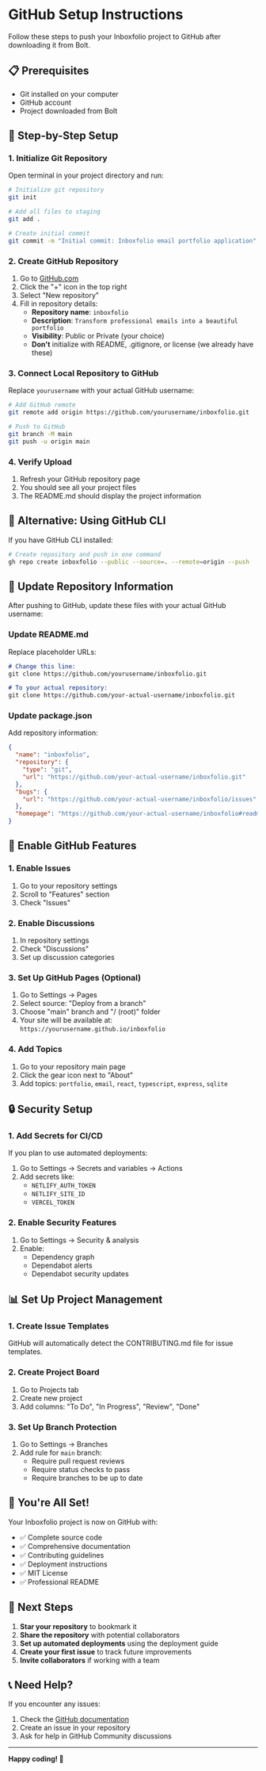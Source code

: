# GitHub Setup Instructions

Follow these steps to push your Inboxfolio project to GitHub after downloading it from Bolt.

## 📋 Prerequisites

- Git installed on your computer
- GitHub account
- Project downloaded from Bolt

## 🚀 Step-by-Step Setup

### 1. Initialize Git Repository

Open terminal in your project directory and run:

```bash
# Initialize git repository
git init

# Add all files to staging
git add .

# Create initial commit
git commit -m "Initial commit: Inboxfolio email portfolio application"
```

### 2. Create GitHub Repository

1. Go to [GitHub.com](https://github.com)
2. Click the "+" icon in the top right
3. Select "New repository"
4. Fill in repository details:
   - **Repository name**: `inboxfolio`
   - **Description**: `Transform professional emails into a beautiful portfolio`
   - **Visibility**: Public or Private (your choice)
   - **Don't** initialize with README, .gitignore, or license (we already have these)

### 3. Connect Local Repository to GitHub

Replace `yourusername` with your actual GitHub username:

```bash
# Add GitHub remote
git remote add origin https://github.com/yourusername/inboxfolio.git

# Push to GitHub
git branch -M main
git push -u origin main
```

### 4. Verify Upload

1. Refresh your GitHub repository page
2. You should see all your project files
3. The README.md should display the project information

## 🔧 Alternative: Using GitHub CLI

If you have GitHub CLI installed:

```bash
# Create repository and push in one command
gh repo create inboxfolio --public --source=. --remote=origin --push
```

## 📝 Update Repository Information

After pushing to GitHub, update these files with your actual GitHub username:

### Update README.md
Replace placeholder URLs:
```markdown
# Change this line:
git clone https://github.com/yourusername/inboxfolio.git

# To your actual repository:
git clone https://github.com/your-actual-username/inboxfolio.git
```

### Update package.json
Add repository information:
```json
{
  "name": "inboxfolio",
  "repository": {
    "type": "git",
    "url": "https://github.com/your-actual-username/inboxfolio.git"
  },
  "bugs": {
    "url": "https://github.com/your-actual-username/inboxfolio/issues"
  },
  "homepage": "https://github.com/your-actual-username/inboxfolio#readme"
}
```

## 🚀 Enable GitHub Features

### 1. Enable Issues
1. Go to your repository settings
2. Scroll to "Features" section
3. Check "Issues"

### 2. Enable Discussions
1. In repository settings
2. Check "Discussions"
3. Set up discussion categories

### 3. Set Up GitHub Pages (Optional)
1. Go to Settings → Pages
2. Select source: "Deploy from a branch"
3. Choose "main" branch and "/ (root)" folder
4. Your site will be available at: `https://yourusername.github.io/inboxfolio`

### 4. Add Topics
1. Go to your repository main page
2. Click the gear icon next to "About"
3. Add topics: `portfolio`, `email`, `react`, `typescript`, `express`, `sqlite`

## 🔒 Security Setup

### 1. Add Secrets for CI/CD
If you plan to use automated deployments:

1. Go to Settings → Secrets and variables → Actions
2. Add secrets like:
   - `NETLIFY_AUTH_TOKEN`
   - `NETLIFY_SITE_ID`
   - `VERCEL_TOKEN`

### 2. Enable Security Features
1. Go to Settings → Security & analysis
2. Enable:
   - Dependency graph
   - Dependabot alerts
   - Dependabot security updates

## 📊 Set Up Project Management

### 1. Create Issue Templates
GitHub will automatically detect the CONTRIBUTING.md file for issue templates.

### 2. Create Project Board
1. Go to Projects tab
2. Create new project
3. Add columns: "To Do", "In Progress", "Review", "Done"

### 3. Set Up Branch Protection
1. Go to Settings → Branches
2. Add rule for `main` branch:
   - Require pull request reviews
   - Require status checks to pass
   - Require branches to be up to date

## 🎉 You're All Set!

Your Inboxfolio project is now on GitHub with:
- ✅ Complete source code
- ✅ Comprehensive documentation
- ✅ Contributing guidelines
- ✅ Deployment instructions
- ✅ MIT License
- ✅ Professional README

## 🔄 Next Steps

1. **Star your repository** to bookmark it
2. **Share the repository** with potential collaborators
3. **Set up automated deployments** using the deployment guide
4. **Create your first issue** to track future improvements
5. **Invite collaborators** if working with a team

## 📞 Need Help?

If you encounter any issues:
1. Check the [GitHub documentation](https://docs.github.com)
2. Create an issue in your repository
3. Ask for help in GitHub Community discussions

---

**Happy coding! 🚀**